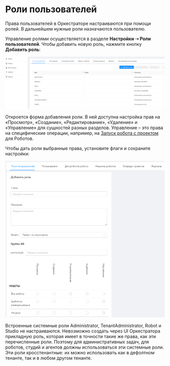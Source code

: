 # Роли пользователей

Права пользователей в Оркестраторе настраиваются при помощи ролей. В дальнейшем нужные роли назначаются пользователю. 

Управление ролями осуществляется в разделе **Настройки ➝ Роли пользователей**. Чтобы добавить новую роль, нажмите кнопку **Добавить роль**:

![](<../../../.gitbook/assets/0 (17)>)

Откроется форма добавления роли. В ней доступна настройка прав на «Просмотр», «Создание», «Редактирование», «Удаление» и «Управление» для сущностей разных разделов. 
Управление – это права на специфические операции, например, на [Запуск робота с проектом](https://docs.primo-rpa.ru/primo-rpa/orchestrator/basics/robot-manual-start) для Роботов.  

Чтобы дать роли выбранные права, установите флаги и сохраните настройки:

![](<../../../.gitbook/assets/1 (3)>)

Встроенные системные роли Administrator, TenantAdministrator, Robot и Studio не настраиваются. Невозможно создать через UI Оркестратора прикладную роль, которая имеет в точности такие же права, как эти перечисленные роли. Поэтому для административных задач, для роботов, студий и агентов должны использоваться эти системные роли. Эти роли кросстенантные: их можно использовать как в дефолтном тенанте, так и в любом другом тенанте. 



